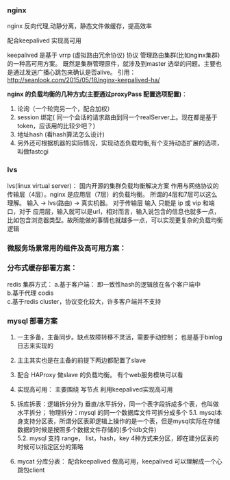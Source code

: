### nginx
nginx 反向代理,动静分离，静态文件做缓存，提高效率

配合keepalived 实现高可用

keepalived 是基于 vrrp (虚拟路由冗余协议) 协议 管理路由集群(比如nginx集群)的一种高可用方案。 既然是集群管理原件，就涉及到master 选举的问题。主要也是通过发送广播心跳包来确认是否alive。 引用：http://seanlook.com/2015/05/18/nginx-keepalived-ha/ 

**nginx 的负载均衡的几种方式(主要通过proxyPass 配置选项配置)**：

1. 论询（一个轮完另一个，配合加权）    
2. session 绑定( 同一个会话的请求路由到同一个realServer上。现在都是基于token，应该用的比较少吧？)  
3. 地址hash (看hash算法怎么设计)  
4. 另外还可根据机器的实际情况，实现动态负载均衡,有个支持动态扩展的选项，叫做fastcgi

### lvs

lvs(linux virtual server)： 国内开源的集群负载均衡解决方案
作用与网络协议的传输层（4层）。nginx 是应用层（7层）的负载均衡。 所谓的4层和7层可以这么理解。
输入 -> lvs(路由) -> 真实机器。 对于传输层 输入 只能是 ip 或 vip 和端口，对于 应用层，输入就可以是url，相对而言，输入说包含的信息也就多一点，比如包含浏览器类型。故所能做的事情也就越多一点，可以实现更复杂的负载均衡逻辑

### 微服务场景常用的组件及高可用方案：

### 分布式缓存部署方案：

redis 集群方式：
a.基于客户端： 即一致性hash的逻辑放在各个客户端中  
b.基于代理 codis   
c.基于redis cluster，协议变化较大，许多客户端并不支持     

### mysql 部署方案  
1. 一主多备，主备同步。缺点故障转移不灵活，需要手动控制； 也是基于binlog 日志来实现的  
2. 主主其实也是在主备的前提下两边都配置了slave   
3. 配合 HAProxy 做slave 的负载均衡。 有个web服务模块可以看   
4. 实现高可用： 主要围绕 写节点 利用keepalived实现高可用     
5. 拆库拆表：逻辑拆分分为 垂直/水平拆分，同一个表字段拆成多个表，也叫做水平拆分； 物理拆分：mysql 的同一个数据库文件可拆分成多个
   5.1. mysql本身支持分区表，所谓分区表即逻辑上操作的是一个表，但是mysql实际在存储数据的时候是按照多个数据文件存储的(多个idb文件)   
   5.2. mysql 支持  range， list，hash，key 4种方式来分区，即在建分区表的时候可以指定区分的策略   
      
6. mycat 分库分表： 配合keepalived 做高可用，keepalived 可以理解成一个心跳包client




